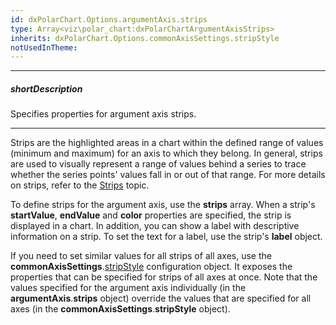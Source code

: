 ```yaml
---
id: dxPolarChart.Options.argumentAxis.strips
type: Array<viz\polar_chart:dxPolarChartArgumentAxisStrips>
inherits: dxPolarChart.Options.commonAxisSettings.stripStyle
notUsedInTheme: 
---
```

---
##### shortDescription
Specifies properties for argument axis strips.

---
Strips are the highlighted areas in a chart within the defined range of values (minimum and maximum) for an axis to which they belong. In general, strips are used to visually represent a range of values behind a series to trace whether the series points' values fall in or out of that range. For more details on strips, refer to the [Strips](/concepts/05%20UI%20Components/PolarChart/10%20Visual%20Elements/100%20Strips.md '/Documentation/Guide/UI_Components/PolarChart/Visual_Elements/#Strips') topic.

To define strips for the argument axis, use the **strips** array. When a strip's **startValue**, **endValue** and **color** properties are specified, the strip is displayed in a chart. In addition, you can show a label with descriptive information on a strip. To set the text for a label, use the strip's **label** object.

If you need to set similar values for all strips of all axes, use the **commonAxisSettings**.[stripStyle](/api-reference/10%20UI%20Components/dxPolarChart/1%20Configuration/commonAxisSettings/stripStyle '/Documentation/ApiReference/UI_Components/dxPolarChart/Configuration/commonAxisSettings/stripStyle/') configuration object. It exposes the properties that can be specified for strips of all axes at once. Note that the values specified for the argument axis individually (in the **argumentAxis**.**strips** object) override the values that are specified for all axes (in the **commonAxisSettings**.**stripStyle** object).